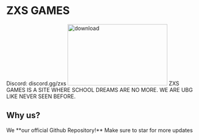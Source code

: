 # ZXS GAMES
Discord: discord.gg/zxs
<img width="262" height="161" alt="download" src="https://github.com/user-attachments/assets/d8f80f8d-642a-4890-b0fb-421e01040b4a" />
ZXS GAMES IS A SITE WHERE SCHOOL DREAMS ARE NO MORE. 
WE ARE UBG LIKE NEVER SEEN BEFORE.

<h2>Why us?</h2>
We
**our official Github Repository!**
Make sure to star for more updates
